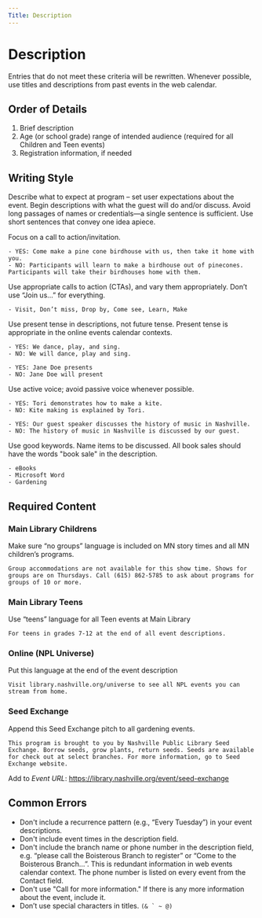 ```yaml
---
Title: Description
---
```


# Description
Entries that do not meet these criteria will be rewritten. Whenever possible, use titles and descriptions from past events in the web calendar.

## Order of Details

1. Brief description
1. Age (or school grade) range of intended audience (required for all Children and Teen events)
1. Registration information, if needed

## Writing Style
Describe what to expect at program – set user expectations about the event. Begin descriptions with what the guest will do and/or discuss. Avoid long passages of names or credentials—a single sentence is sufficient. Use short sentences that convey one idea apiece.

Focus on a call to action/invitation.

    - YES: Come make a pine cone birdhouse with us, then take it home with you.
    - NO: Participants will learn to make a birdhouse out of pinecones. Participants will take their birdhouses home with them.

Use appropriate calls to action (CTAs), and vary them appropriately.  Don’t use “Join us...” for everything.

    - Visit, Don’t miss, Drop by, Come see, Learn, Make

Use present tense in descriptions, not future tense. Present tense is appropriate in the online events calendar contexts.  

    - YES: We dance, play, and sing.
    - NO: We will dance, play and sing.

    - YES: Jane Doe presents
    - NO: Jane Doe will present

Use active voice; avoid passive voice whenever possible.

    - YES: Tori demonstrates how to make a kite.
    - NO: Kite making is explained by Tori.

    - YES: Our guest speaker discusses the history of music in Nashville.
    - NO: The history of music in Nashville is discussed by our guest.

Use good keywords. Name items to be discussed. All book sales should have the words "book sale" in the description.

    - eBooks
    - Microsoft Word
    - Gardening

## Required Content
### Main Library Childrens
Make sure “no groups” language is included on MN story times and all MN children’s programs.

    Group accommodations are not available for this show time. Shows for groups are on Thursdays. Call (615) 862-5785 to ask about programs for groups of 10 or more.

### Main Library Teens
Use “teens” language for all Teen events at Main Library

    For teens in grades 7-12 at the end of all event descriptions.

### Online (NPL Universe)
Put this language at the end of the event description

    Visit library.nashville.org/universe to see all NPL events you can stream from home.

### Seed Exchange
Append this Seed Exchange pitch to all gardening events.

    This program is brought to you by Nashville Public Library Seed Exchange. Borrow seeds, grow plants, return seeds. Seeds are available for check out at select branches. For more information, go to Seed Exchange website. 
    
Add to _Event URL_: https://library.nashville.org/event/seed-exchange

## Common Errors
- Don't include a recurrence pattern (e.g., “Every Tuesday”) in your event descriptions.
- Don't include event times in the description field.  
- Don't include the branch name or phone number in the description field, e.g. “please call the Boisterous Branch to register” or “Come to the Boisterous Branch…”. This is redundant information in web events calendar context. The phone number is listed on every event from the Contact field.
- Don't use "Call for more information." If there is any more information about the event, include it.
-	Don’t use special characters in titles. ``(& ` ~ @)``
